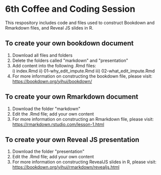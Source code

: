 # 6th Coffee and Coding Session

This respository includes code and files used to construct Bookdown and Rmarkdown files, and Reveal JS slides in R.

## To create your own bookdown document

1) Download all files and folders
2) Delete the folders called "markdown" and "presentation"
3) Add content into the following .Rmd files:  
    i) index.Rmd
    ii) 01-why_edit_impute.Rmd
    iii) 02-what_edit_impute.Rmd
4) For more information on constructing the bookdown file, please visit: https://bookdown.org/yihui/bookdown/ 

## To create your own Rmarkdown document

1) Download the folder "markdown"
2) Edit the .Rmd file; add your own content
3) For more information on constructing an Rmarkdown file, please visit: https://rmarkdown.rstudio.com/lesson-1.html

## To create your own Reveal JS presentation

1) Download the folder "presentation"  
2) Edit the .Rmd file; add your own content  
3) For more information on constructing RevealJS slides in R, please visit: https://bookdown.org/yihui/rmarkdown/revealjs.html 